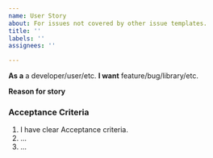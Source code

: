 ```yaml
---
name: User Story
about: For issues not covered by other issue templates.
title: ''
labels: ''
assignees: ''

---
```


**As a** a developer/user/etc.
**I want** feature/bug/library/etc.

**Reason for story**


### Acceptance Criteria

1. I have clear Acceptance criteria.
2. ...
3. ...
